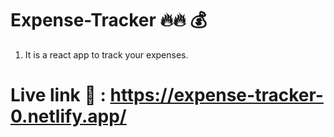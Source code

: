 # Expense-Tracker 🔥🔥 💰
1) It is a react app to track your expenses.

# Live link 🚀 : https://expense-tracker-0.netlify.app/
